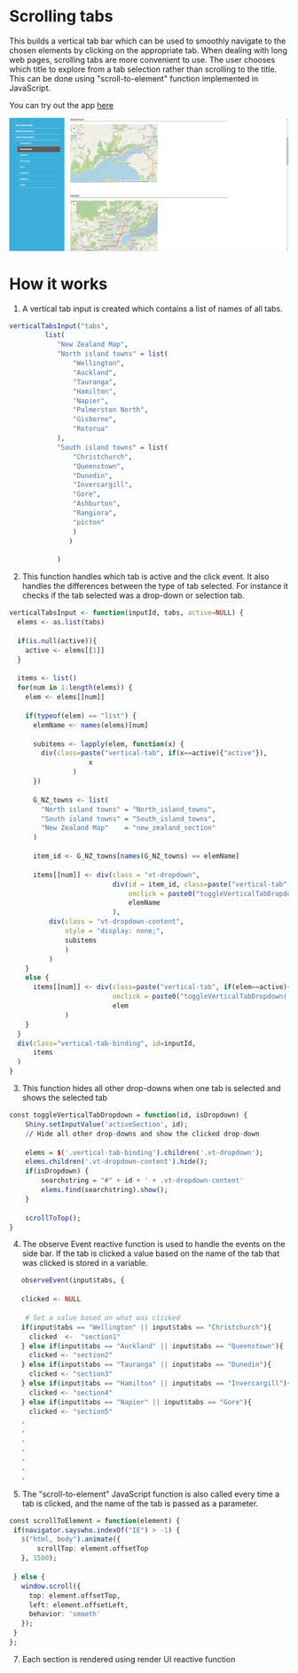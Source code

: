 # Scrolling tabs
This builds a vertical tab bar which can be used to smoothly navigate to the chosen elements by clicking on the appropriate tab. When dealing with long web pages, scrolling tabs are more convenient to use. The user chooses which title to explore from a tab selection rather than scrolling to the title. This can be done using "scroll-to-element" function implemented in JavaScript.


You can try out the app [here]( https://rshiny.epi-interactive.com/apps/scrolling-tabs)


<kbd>![alt text](Scrolling_tab.PNG)</kbd>


# How it works
1. A vertical tab input is created which contains a list of names of all tabs.
 ``` r
 verticalTabsInput("tabs",
          list(
             "New Zealand Map",
             "North island towns" = list(
                 "Wellington",
                 "Auckland",
                 "Tauranga",
                 "Hamilton",
                 "Napier",
                 "Palmerston North",
                 "Gisborne",
                 "Rotorua"
             ),
             "South island towns" = list(
                 "Christchurch",
                 "Queenstown",
                 "Dunedin",
                 "Invercargill",
                 "Gore",
                 "Ashburton",
                 "Rangiora",
                 "picton"
                 )
                )
                                            
             )
 ```
2. This function handles which tab is active and the click event. It also handles the differences between the type of tab selected. For instance it checks if the tab selected was a drop-down or selection tab.
``` r
verticalTabsInput <- function(inputId, tabs, active=NULL) {
  elems <- as.list(tabs)
  
  if(is.null(active)){
    active <- elems[[1]]
  }

  items <- list()
  for(num in 1:length(elems)) {
    elem <- elems[[num]]
    
    if(typeof(elem) == "list") {
      elemName <- names(elems)[num]
      
      subitems <- lapply(elem, function(x) {
        div(class=paste("vertical-tab", if(x==active){"active"}),
                    x
                )
      })
      
      G_NZ_towns <- list(
        "North island towns" = "North_island_towns",
        "South island towns" = "South_island_towns",
        "New Zealand Map"    = "new_zealand_section"
      )
      
      item_id <- G_NZ_towns[names(G_NZ_towns) == elemName]
      
      items[[num]] <- div(class = "vt-dropdown", 
                          div(id = item_id, class=paste("vertical-tab", if(elemName==active){"active"}),
                              onclick = paste0("toggleVerticalTabDropdown('", item_id, "', true);"),
                              elemName
                          ),
          div(class = "vt-dropdown-content",
              style = "display: none;",
              subitems
              )
          )
    }
    else {
      items[[num]] <- div(class=paste("vertical-tab", if(elem==active){"active"}),
                          onclick = paste0("toggleVerticalTabDropdown('", str_to_lower(elem), "', true);"),
                          elem
              )
    }
  }
  div(class="vertical-tab-binding", id=inputId,
      items
  )
}
```
3. This function hides all other drop-downs when one tab is selected and shows the selected tab

``` r
const toggleVerticalTabDropdown = function(id, isDropdown) {
    Shiny.setInputValue('activeSection', id);
    // Hide all other drop-downs and show the clicked drop-down
    
    elems = $('.vertical-tab-binding').children('.vt-dropdown');
    elems.children('.vt-dropdown-content').hide();
    if(isDropdown) {
        searchstring = "#" + id + ' + .vt-dropdown-content'
        elems.find(searchstring).show();
    }
    
    scrollToTop();
}
``` 

4. The observe Event reactive function is used to handle the events on the side bar. If the tab is clicked a value based on the name of the tab that was clicked is stored in a variable.
 ``` r
    observeEvent(input$tabs, {
    
    clicked <- NULL
    
     # Set a value based on what was clicked
    if(input$tabs == "Wellington" || input$tabs == "Christchurch"){
      clicked  <-  "section1"
    } else if(input$tabs == "Auckland" || input$tabs == "Queenstown"){
      clicked <- "section2"
    } else if(input$tabs == "Tauranga" || input$tabs == "Dunedin"){
      clicked <- "section3"
    } else if(input$tabs == "Hamilton" || input$tabs == "Invercargill"){
      clicked <- "section4"
    } else if(input$tabs == "Napier" || input$tabs == "Gore"){
      clicked <- "section5"
    .
    .
    .
    .
    .
    .
    .
 ```
5. The "scroll-to-element" JavaScript function is also called every time a tab is clicked, and the name of the tab is passed as a  parameter.

 ``` r
 const scrollToElement = function(element) {
  if(navigator.sayswho.indexOf("IE") > -1) {
    $("html, body").animate({
        scrollTop: element.offsetTop
    }, 1500);

  } else {
    window.scroll({ 
      top: element.offsetTop,
      left: element.offsetLeft,
      behavior: 'smooth'
    });
  }
};
```
7. Each section is rendered using render UI reactive function 

